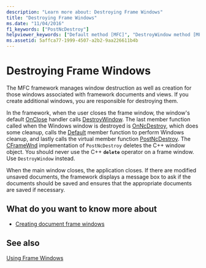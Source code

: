 ```yaml
---
description: "Learn more about: Destroying Frame Windows"
title: "Destroying Frame Windows"
ms.date: "11/04/2016"
f1_keywords: ["PostNcDestroy"]
helpviewer_keywords: ["Default method [MFC]", "DestroyWindow method [MFC]", "frame windows [MFC], destroying", "OnNcDestroy method, and frame windows", "document frame windows [MFC], destroying", "destroying frame windows", "MFC, frame windows", "windows [MFC], destroying", "OnClose method [MFC]", "PostNcDestroy method [MFC]"]
ms.assetid: 5affca77-1999-4507-a2b2-9aa226611b4b
---
```

# Destroying Frame Windows

The MFC framework manages window destruction as well as creation for those windows associated with framework documents and views. If you create additional windows, you are responsible for destroying them.

In the framework, when the user closes the frame window, the window's default [OnClose](reference/cwnd-class.md#onclose) handler calls [DestroyWindow](reference/cwnd-class.md#destroywindow). The last member function called when the Windows window is destroyed is [OnNcDestroy](reference/cwnd-class.md#onncdestroy), which does some cleanup, calls the [Default](reference/cwnd-class.md#default) member function to perform Windows cleanup, and lastly calls the virtual member function [PostNcDestroy](reference/cwnd-class.md#postncdestroy). The [CFrameWnd](reference/cframewnd-class.md) implementation of `PostNcDestroy` deletes the C++ window object. You should never use the C++ **`delete`** operator on a frame window. Use `DestroyWindow` instead.

When the main window closes, the application closes. If there are modified unsaved documents, the framework displays a message box to ask if the documents should be saved and ensures that the appropriate documents are saved if necessary.

## What do you want to know more about

- [Creating document frame windows](creating-document-frame-windows.md)

## See also

[Using Frame Windows](using-frame-windows.md)
